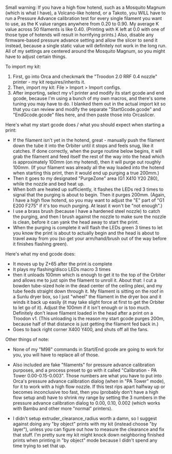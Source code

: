 Small warning: If you have a high flow hotend, such as a Mosquito Magnum (which is what I have), a Volcano-like hotend, or a Takoto, you WILL have to run a Pressure Advance calibration test for every single filament you want to use, as the K value ranges anywhere from 0.20 to 0.90. My average K value across 50 filaments is like 0.40. (Printing with K left at 0.0 with one of those type of hotends will result in horrifying prints.) Also, disable any firmware-based pressure advance setting and allow the slicer to send it instead, because a single static value will definitely not work in the long run. All of my settings are centered around the Mosquito Magnum, so you might have to adjust certain things.

To import my kit:
1) First, go into Orca and checkmark the "Troodon 2.0 RRF 0.4 nozzle" printer - my kit requires/inherits it.
2) Then, import my kit: File > Import > Import configs.
3) After importing, select my v1 printer and modify its start gcode and end gcode, because I'm using a bunch of my own macros, and there's some tuning you may have to do. I blanked them out in the actual import kit so that you can review and modify the separate "StartGcode.gcode" and "EndGcode.gcode" files here, and then paste those into Orcaslicer.


Here's what my start gcode does / what you should expect when starting a print:
- If the filament isn't yet in the hotend, great - manually push the filament down the tube it into the Orbiter until it stops and feels snug, like it catches. If done correctly, when the purge routine below begins, it will grab the filament and feed itself the rest of the way into the head which is approximately 100mm (on my hotend), then it will purge out roughly 100mm. (If your filament was already all the way loaded into the hotend when starting this print, then it would end up purging a true 200mm.)
- Then it goes to my designated "PurgeZone" area (G1 X410 Y20 Z80), while the nozzle and bed heat up.
- When both are heated up sufficiently, it flashes the LEDs red 3 times to signal that the purging is about to begin. Then it purges 200mm. (Again, I have a high flow hotend, so you may want to adjust the "E" part of "G1 E200 F275" if it's too much purging. At least it won't be "not enough".)
- I use a brass brush (because I have a hardened steel nozzle) to catch the purging, and then I brush against the nozzle to make sure the nozzle is clean, before it can yank the head away to start the print.
- When the purging is complete it will flash the LEDs green 3 times to let you know the print is about to actually begin and the head is about to travel away from you (so get your arm/hand/brush out of the way before it finishes flashing green).

Here's what my end gcode does:
- It moves up by Z+65 after the print is complete
- It plays my flashing/disco LEDs macro 3 times
- then it unloads 100mm which is enough to get it to the top of the Orbiter and allows me to just spin the filament to unroll it. About that: I cut a bowden tube-sized hole in the dead center of the ceiling plexi, and my tube feeds straight down through it. My filament is sitting on the roof in a Sunlu dryer box, so I just "wheel" the filament in the dryer box and it winds it back up easily (it may take slight force at first to get the Orbiter to let go of it). Adjust the 100mm if it isn't enough or is too much. Definitely don't leave filament loaded in the head after a print on a Troodon v1. (This unloading is the reason my start gcode purges 200m, because half of that distance is just getting the filament fed back in.)
- Goes to back right corner X400 Y400, and shuts off all the fans.

Other things of note:

- None of my "M98" commands in Start/End gcode are going to work for you, you will have to replace all of those.

- Also included are fake "filaments" for pressure advance calibration purposes, and a process preset to go with it called "Calibration - PA Tower 0.00-0.15-0.003". Those numbers are what you have to put into Orca's pressure advance calibration dialog (when in "PA Tower" mode), for it to work with a high flow nozzle. If this test rips apart halfway up or becomes inconclusive too fast, then you (probably don't have a high flow setup and) have to shrink my range by setting the 3 numbers in the pressure advance calibration dialog to 0.00, 0.10, 0.002 (which works with Bambu and other more "normal" printers).

- I didn't setup extruder_clearance_radius worth a damn, so I suggest against doing any "by object" prints with my kit (instead choose "by layer"), unless you can figure out how to measure the clearance and fix that stuff. I'm pretty sure my kit might knock down neighboring finished prints when printing in "by object" mode because I didn't spend any time trying to set that up.

